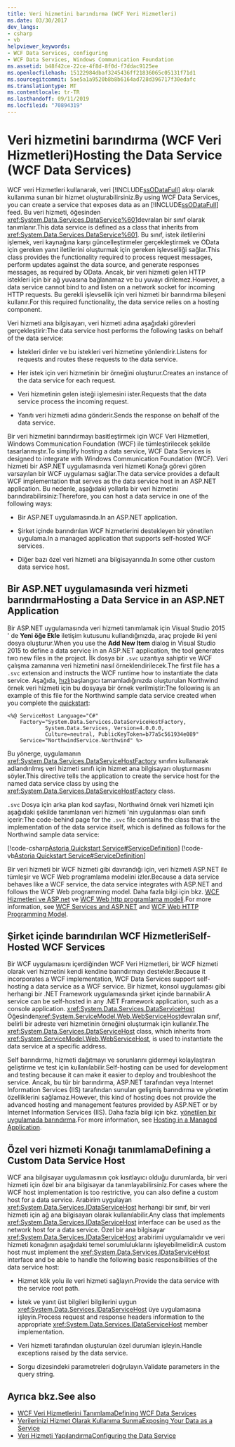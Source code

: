```yaml
---
title: Veri hizmetini barındırma (WCF Veri Hizmetleri)
ms.date: 03/30/2017
dev_langs:
- csharp
- vb
helpviewer_keywords:
- WCF Data Services, configuring
- WCF Data Services, Windows Communication Foundation
ms.assetid: b48f42ce-22ce-4f8d-8f0d-f7ddac9125ee
ms.openlocfilehash: 15122984dbaf3245436ff21836065c05131f71d1
ms.sourcegitcommit: 5ae5a1a9520b8b8b6164ad728d396717f30edafc
ms.translationtype: MT
ms.contentlocale: tr-TR
ms.lasthandoff: 09/11/2019
ms.locfileid: "70894319"
---
```

# <a name="hosting-the-data-service-wcf-data-services"></a><span data-ttu-id="eba4a-102">Veri hizmetini barındırma (WCF Veri Hizmetleri)</span><span class="sxs-lookup"><span data-stu-id="eba4a-102">Hosting the Data Service (WCF Data Services)</span></span>
<span data-ttu-id="eba4a-103">WCF veri Hizmetleri kullanarak, veri [!INCLUDE[ssODataFull](../../../../includes/ssodatafull-md.md)] akışı olarak kullanıma sunan bir hizmet oluşturabilirsiniz.</span><span class="sxs-lookup"><span data-stu-id="eba4a-103">By using WCF Data Services, you can create a service that exposes data as an [!INCLUDE[ssODataFull](../../../../includes/ssodatafull-md.md)] feed.</span></span> <span data-ttu-id="eba4a-104">Bu veri hizmeti, öğesinden <xref:System.Data.Services.DataService%601>devralan bir sınıf olarak tanımlanır.</span><span class="sxs-lookup"><span data-stu-id="eba4a-104">This data service is defined as a class that inherits from <xref:System.Data.Services.DataService%601>.</span></span> <span data-ttu-id="eba4a-105">Bu sınıf, istek iletilerini işlemek, veri kaynağına karşı güncelleştirmeler gerçekleştirmek ve OData için gereken yanıt iletilerini oluşturmak için gereken işlevselliği sağlar.</span><span class="sxs-lookup"><span data-stu-id="eba4a-105">This class provides the functionality required to process request messages, perform updates against the data source, and generate responses messages, as required by OData.</span></span> <span data-ttu-id="eba4a-106">Ancak, bir veri hizmeti gelen HTTP istekleri için bir ağ yuvasına bağlanamaz ve bu yuvayı dinlemez.</span><span class="sxs-lookup"><span data-stu-id="eba4a-106">However, a data service cannot bind to and listen on a network socket for incoming HTTP requests.</span></span> <span data-ttu-id="eba4a-107">Bu gerekli işlevsellik için veri hizmeti bir barındırma bileşeni kullanır.</span><span class="sxs-lookup"><span data-stu-id="eba4a-107">For this required functionality, the data service relies on a hosting component.</span></span>

 <span data-ttu-id="eba4a-108">Veri hizmeti ana bilgisayarı, veri hizmeti adına aşağıdaki görevleri gerçekleştirir:</span><span class="sxs-lookup"><span data-stu-id="eba4a-108">The data service host performs the following tasks on behalf of the data service:</span></span>

- <span data-ttu-id="eba4a-109">İstekleri dinler ve bu istekleri veri hizmetine yönlendirir.</span><span class="sxs-lookup"><span data-stu-id="eba4a-109">Listens for requests and routes these requests to the data service.</span></span>

- <span data-ttu-id="eba4a-110">Her istek için veri hizmetinin bir örneğini oluşturur.</span><span class="sxs-lookup"><span data-stu-id="eba4a-110">Creates an instance of the data service for each request.</span></span>

- <span data-ttu-id="eba4a-111">Veri hizmetinin gelen isteği işlemesini ister.</span><span class="sxs-lookup"><span data-stu-id="eba4a-111">Requests that the data service process the incoming request.</span></span>

- <span data-ttu-id="eba4a-112">Yanıtı veri hizmeti adına gönderir.</span><span class="sxs-lookup"><span data-stu-id="eba4a-112">Sends the response on behalf of the data service.</span></span>

 <span data-ttu-id="eba4a-113">Bir veri hizmetini barındırmayı basitleştirmek için WCF Veri Hizmetleri, Windows Communication Foundation (WCF) ile tümleştirilecek şekilde tasarlanmıştır.</span><span class="sxs-lookup"><span data-stu-id="eba4a-113">To simplify hosting a data service, WCF Data Services is designed to integrate with Windows Communication Foundation (WCF).</span></span> <span data-ttu-id="eba4a-114">Veri hizmeti bir ASP.NET uygulamasında veri hizmeti Konağı görevi gören varsayılan bir WCF uygulaması sağlar.</span><span class="sxs-lookup"><span data-stu-id="eba4a-114">The data service provides a default WCF implementation that serves as the data service host in an ASP.NET application.</span></span> <span data-ttu-id="eba4a-115">Bu nedenle, aşağıdaki yollarla bir veri hizmetini barındırabilirsiniz:</span><span class="sxs-lookup"><span data-stu-id="eba4a-115">Therefore, you can host a data service in one of the following ways:</span></span>

- <span data-ttu-id="eba4a-116">Bir ASP.NET uygulamasında.</span><span class="sxs-lookup"><span data-stu-id="eba4a-116">In an ASP.NET application.</span></span>

- <span data-ttu-id="eba4a-117">Şirket içinde barındırılan WCF hizmetlerini destekleyen bir yönetilen uygulama.</span><span class="sxs-lookup"><span data-stu-id="eba4a-117">In a managed application that supports self-hosted WCF services.</span></span>

- <span data-ttu-id="eba4a-118">Diğer bazı özel veri hizmeti ana bilgisayarında.</span><span class="sxs-lookup"><span data-stu-id="eba4a-118">In some other custom data service host.</span></span>

## <a name="hosting-a-data-service-in-an-aspnet-application"></a><span data-ttu-id="eba4a-119">Bir ASP.NET uygulamasında veri hizmeti barındırma</span><span class="sxs-lookup"><span data-stu-id="eba4a-119">Hosting a Data Service in an ASP.NET Application</span></span>

<span data-ttu-id="eba4a-120">Bir ASP.NET uygulamasında veri hizmeti tanımlamak için Visual Studio 2015 ' de **Yeni öğe Ekle** iletişim kutusunu kullandığınızda, araç projede iki yeni dosya oluşturur.</span><span class="sxs-lookup"><span data-stu-id="eba4a-120">When you use the **Add New Item** dialog in Visual Studio 2015 to define a data service in an ASP.NET application, the tool generates two new files in the project.</span></span> <span data-ttu-id="eba4a-121">İlk dosya bir `.svc` uzantıya sahiptir ve WCF çalışma zamanına veri hizmetini nasıl örneklendirilecek.</span><span class="sxs-lookup"><span data-stu-id="eba4a-121">The first file has a `.svc` extension and instructs the WCF runtime how to instantiate the data service.</span></span> <span data-ttu-id="eba4a-122">Aşağıda, [hızlı](quickstart-wcf-data-services.md)başlangıcı tamamladığınızda oluşturulan Northwind örnek veri hizmeti için bu dosyaya bir örnek verilmiştir:</span><span class="sxs-lookup"><span data-stu-id="eba4a-122">The following is an example of this file for the Northwind sample data service created when you complete the [quickstart](quickstart-wcf-data-services.md):</span></span>

```aspx-csharp
<%@ ServiceHost Language="C#"
    Factory="System.Data.Services.DataServiceHostFactory,
            System.Data.Services, Version=4.0.0.0,
            Culture=neutral, PublicKeyToken=b77a5c561934e089"
    Service="NorthwindService.Northwind" %>
```

 <span data-ttu-id="eba4a-123">Bu yönerge, uygulamanın <xref:System.Data.Services.DataServiceHostFactory> sınıfını kullanarak adlandırılmış veri hizmeti sınıfı için hizmet ana bilgisayarı oluşturmasını söyler.</span><span class="sxs-lookup"><span data-stu-id="eba4a-123">This directive tells the application to create the service host for the named data service class by using the <xref:System.Data.Services.DataServiceHostFactory> class.</span></span>

 <span data-ttu-id="eba4a-124">`.svc` Dosya için arka plan kod sayfası, Northwind örnek veri hizmeti için aşağıdaki şekilde tanımlanan veri hizmeti 'nin uygulanması olan sınıfı içerir:</span><span class="sxs-lookup"><span data-stu-id="eba4a-124">The code-behind page for the `.svc` file contains the class that is the implementation of the data service itself, which is defined as follows for the Northwind sample data service:</span></span>

 [!code-csharp[Astoria Quickstart Service#ServiceDefinition](../../../../samples/snippets/csharp/VS_Snippets_Misc/astoria_quickstart_service/cs/northwind.svc.cs#servicedefinition)]
 [!code-vb[Astoria Quickstart Service#ServiceDefinition](../../../../samples/snippets/visualbasic/VS_Snippets_Misc/astoria_quickstart_service/vb/northwind.svc.vb#servicedefinition)]

 <span data-ttu-id="eba4a-125">Bir veri hizmeti bir WCF hizmeti gibi davrandığı için, veri hizmeti ASP.NET ile tümleşir ve WCF Web programlama modelini izler.</span><span class="sxs-lookup"><span data-stu-id="eba4a-125">Because a data service behaves like a WCF service, the data service integrates with ASP.NET and follows the WCF Web programming model.</span></span> <span data-ttu-id="eba4a-126">Daha fazla bilgi için bkz. [WCF Hizmetleri ve ASP.net](../../wcf/feature-details/wcf-services-and-aspnet.md) ve [WCF Web http programlama modeli](../../wcf/feature-details/wcf-web-http-programming-model.md).</span><span class="sxs-lookup"><span data-stu-id="eba4a-126">For more information, see [WCF Services and ASP.NET](../../wcf/feature-details/wcf-services-and-aspnet.md) and [WCF Web HTTP Programming Model](../../wcf/feature-details/wcf-web-http-programming-model.md).</span></span>

## <a name="self-hosted-wcf-services"></a><span data-ttu-id="eba4a-127">Şirket içinde barındırılan WCF Hizmetleri</span><span class="sxs-lookup"><span data-stu-id="eba4a-127">Self-Hosted WCF Services</span></span>
 <span data-ttu-id="eba4a-128">Bir WCF uygulamasını içerdiğinden WCF Veri Hizmetleri, bir WCF hizmeti olarak veri hizmetini kendi kendine barındırmayı destekler.</span><span class="sxs-lookup"><span data-stu-id="eba4a-128">Because it incorporates a WCF implementation, WCF Data Services support self-hosting a data service as a WCF service.</span></span> <span data-ttu-id="eba4a-129">Bir hizmet, konsol uygulaması gibi herhangi bir .NET Framework uygulamasında şirket içinde barınabilir.</span><span class="sxs-lookup"><span data-stu-id="eba4a-129">A service can be self-hosted in any .NET Framework application, such as a console application.</span></span> <span data-ttu-id="eba4a-130"><xref:System.Data.Services.DataServiceHost> Öğesinden<xref:System.ServiceModel.Web.WebServiceHost>devralan sınıf, belirli bir adreste veri hizmetinin örneğini oluşturmak için kullanılır.</span><span class="sxs-lookup"><span data-stu-id="eba4a-130">The <xref:System.Data.Services.DataServiceHost> class, which inherits from <xref:System.ServiceModel.Web.WebServiceHost>, is used to instantiate the data service at a specific address.</span></span>

 <span data-ttu-id="eba4a-131">Self barındırma, hizmeti dağıtmayı ve sorunlarını gidermeyi kolaylaştıran geliştirme ve test için kullanılabilir.</span><span class="sxs-lookup"><span data-stu-id="eba4a-131">Self-hosting can be used for development and testing because it can make it easier to deploy and troubleshoot the service.</span></span> <span data-ttu-id="eba4a-132">Ancak, bu tür bir barındırma, ASP.NET tarafından veya Internet Information Services (IIS) tarafından sunulan gelişmiş barındırma ve yönetim özelliklerini sağlamaz.</span><span class="sxs-lookup"><span data-stu-id="eba4a-132">However, this kind of hosting does not provide the advanced hosting and management features provided by ASP.NET or by Internet Information Services (IIS).</span></span> <span data-ttu-id="eba4a-133">Daha fazla bilgi için bkz. [yönetilen bir uygulamada barındırma](../../wcf/feature-details/hosting-in-a-managed-application.md).</span><span class="sxs-lookup"><span data-stu-id="eba4a-133">For more information, see [Hosting in a Managed Application](../../wcf/feature-details/hosting-in-a-managed-application.md).</span></span>

## <a name="defining-a-custom-data-service-host"></a><span data-ttu-id="eba4a-134">Özel veri hizmeti Konağı tanımlama</span><span class="sxs-lookup"><span data-stu-id="eba4a-134">Defining a Custom Data Service Host</span></span>
 <span data-ttu-id="eba4a-135">WCF ana bilgisayar uygulamasının çok kısıtlayıcı olduğu durumlarda, bir veri hizmeti için özel bir ana bilgisayar da tanımlayabilirsiniz.</span><span class="sxs-lookup"><span data-stu-id="eba4a-135">For cases where the WCF host implementation is too restrictive, you can also define a custom host for a data service.</span></span> <span data-ttu-id="eba4a-136">Arabirim uygulayan <xref:System.Data.Services.IDataServiceHost> herhangi bir sınıf, bir veri hizmeti için ağ ana bilgisayarı olarak kullanılabilir.</span><span class="sxs-lookup"><span data-stu-id="eba4a-136">Any class that implements <xref:System.Data.Services.IDataServiceHost> interface can be used as the network host for a data service.</span></span> <span data-ttu-id="eba4a-137">Özel bir ana bilgisayar <xref:System.Data.Services.IDataServiceHost> arabirimi uygulamalıdır ve veri hizmeti konağının aşağıdaki temel sorumluluklarını işleyebilmelidir:</span><span class="sxs-lookup"><span data-stu-id="eba4a-137">A custom host must implement the <xref:System.Data.Services.IDataServiceHost> interface and be able to handle the following basic responsibilities of the data service host:</span></span>

- <span data-ttu-id="eba4a-138">Hizmet kök yolu ile veri hizmeti sağlayın.</span><span class="sxs-lookup"><span data-stu-id="eba4a-138">Provide the data service with the service root path.</span></span>

- <span data-ttu-id="eba4a-139">İstek ve yanıt üst bilgileri bilgilerini uygun <xref:System.Data.Services.IDataServiceHost> üye uygulamasına işleyin.</span><span class="sxs-lookup"><span data-stu-id="eba4a-139">Process request and response headers information to the appropriate <xref:System.Data.Services.IDataServiceHost> member implementation.</span></span>

- <span data-ttu-id="eba4a-140">Veri hizmeti tarafından oluşturulan özel durumları işleyin.</span><span class="sxs-lookup"><span data-stu-id="eba4a-140">Handle exceptions raised by the data service.</span></span>

- <span data-ttu-id="eba4a-141">Sorgu dizesindeki parametreleri doğrulayın.</span><span class="sxs-lookup"><span data-stu-id="eba4a-141">Validate parameters in the query string.</span></span>

## <a name="see-also"></a><span data-ttu-id="eba4a-142">Ayrıca bkz.</span><span class="sxs-lookup"><span data-stu-id="eba4a-142">See also</span></span>

- [<span data-ttu-id="eba4a-143">WCF Veri Hizmetlerini Tanımlama</span><span class="sxs-lookup"><span data-stu-id="eba4a-143">Defining WCF Data Services</span></span>](defining-wcf-data-services.md)
- [<span data-ttu-id="eba4a-144">Verilerinizi Hizmet Olarak Kullanıma Sunma</span><span class="sxs-lookup"><span data-stu-id="eba4a-144">Exposing Your Data as a Service</span></span>](exposing-your-data-as-a-service-wcf-data-services.md)
- [<span data-ttu-id="eba4a-145">Veri Hizmeti Yapılandırma</span><span class="sxs-lookup"><span data-stu-id="eba4a-145">Configuring the Data Service</span></span>](configuring-the-data-service-wcf-data-services.md)
